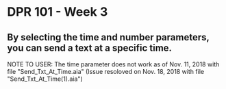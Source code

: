 # DPR 101 - Week 3
## By selecting the time and number parameters, you can send a text at a specific time.
NOTE TO USER: The time parameter does not work as of Nov. 11, 2018 with file "Send_Txt_At_Time.aia" (Issue resoloved on Nov. 18, 2018 with file "Send_Txt_At_Time(1).aia")

